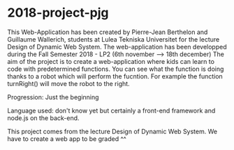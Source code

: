 # 2018-project-pjg
This Web-Application has been created by Pierre-Jean Berthelon and Guillaume Wallerich, students at Lulea Tekniska Universitet for the lecture Design of Dynamic Web System.
The web-application has been developped during the Fall Semester 2018 - LP2 (6th november --> 18th december)
The aim of the project is to create a web-application where kids can learn to code with predetermined functions. You can see what the function is doing thanks to a robot which will perform the fucntion. For example the function turnRight() will move the robot to the right.

Progression: Just the beginning

Language used: don't know yet but certainly a front-end framework and node.js on the back-end.

This project comes from the lecture Design of Dynamic Web System. We have to create a web app to be graded ^^
